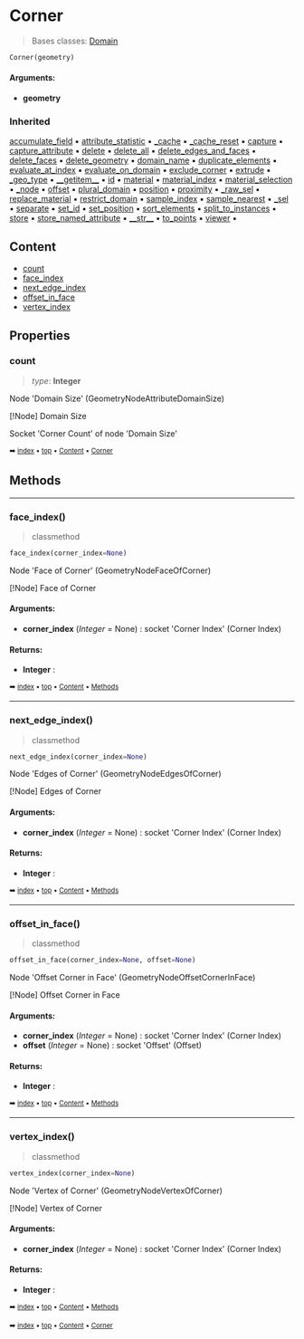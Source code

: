 # Corner

> Bases classes: [Domain](geono-geome-domain.md)

``` python
Corner(geometry)
```



#### Arguments:
- **geometry**

### Inherited

[accumulate_field](geono-geome-domain.md#accumulate_field) :black_small_square: [attribute_statistic](geono-geome-domain.md#attribute_statistic) :black_small_square: [\_cache](geono-socke-nodecache.md#_cache) :black_small_square: [\_cache_reset](geono-socke-nodecache.md#_cache_reset) :black_small_square: [capture](geono-geome-domain.md#capture) :black_small_square: [capture_attribute](geono-geome-domain.md#capture_attribute) :black_small_square: [delete](geono-geome-domain.md#delete) :black_small_square: [delete_all](geono-geome-domain.md#delete_all) :black_small_square: [delete_edges_and_faces](geono-geome-domain.md#delete_edges_and_faces) :black_small_square: [delete_faces](geono-geome-domain.md#delete_faces) :black_small_square: [delete_geometry](geono-geome-domain.md#delete_geometry) :black_small_square: [domain_name](geono-geome-domain.md#domain_name) :black_small_square: [duplicate_elements](geono-geome-domain.md#duplicate_elements) :black_small_square: [evaluate_at_index](geono-geome-domain.md#evaluate_at_index) :black_small_square: [evaluate_on_domain](geono-geome-domain.md#evaluate_on_domain) :black_small_square: [exclude_corner](geono-geome-domain.md#exclude_corner) :black_small_square: [extrude](geono-geome-domain.md#extrude) :black_small_square: [\_geo_type](geono-geome-geobase.md#_geo_type) :black_small_square: [\_\_getitem__](geono-geome-geobase.md#__getitem__) :black_small_square: [id](geono-geome-geobase.md#id) :black_small_square: [material](geono-geome-geobase.md#material) :black_small_square: [material_index](geono-geome-geobase.md#material_index) :black_small_square: [material_selection](geono-geome-geobase.md#material_selection) :black_small_square: [\_node](geono-geome-domain.md#_node) :black_small_square: [offset](geono-geome-geobase.md#offset) :black_small_square: [plural_domain](geono-geome-domain.md#plural_domain) :black_small_square: [position](geono-geome-geobase.md#position) :black_small_square: [proximity](geono-geome-domain.md#proximity) :black_small_square: [\_raw_sel](geono-geome-geobase.md#_raw_sel) :black_small_square: [replace_material](geono-geome-geobase.md#replace_material) :black_small_square: [restrict_domain](geono-geome-domain.md#restrict_domain) :black_small_square: [sample_index](geono-geome-domain.md#sample_index) :black_small_square: [sample_nearest](geono-geome-domain.md#sample_nearest) :black_small_square: [\_sel](geono-geome-domain.md#_sel) :black_small_square: [separate](geono-geome-domain.md#separate) :black_small_square: [set_id](geono-geome-geobase.md#set_id) :black_small_square: [set_position](geono-geome-geobase.md#set_position) :black_small_square: [sort_elements](geono-geome-domain.md#sort_elements) :black_small_square: [split_to_instances](geono-geome-domain.md#split_to_instances) :black_small_square: [store](geono-geome-domain.md#store) :black_small_square: [store_named_attribute](geono-geome-domain.md#store_named_attribute) :black_small_square: [\_\_str__](geono-geome-domain.md#__str__) :black_small_square: [to_points](geono-geome-domain.md#to_points) :black_small_square: [viewer](geono-geome-domain.md#viewer) :black_small_square:

## Content

- [count](geono-geome-corner.md#count)
- [face_index](geono-geome-corner.md#face_index)
- [next_edge_index](geono-geome-corner.md#next_edge_index)
- [offset_in_face](geono-geome-corner.md#offset_in_face)
- [vertex_index](geono-geome-corner.md#vertex_index)

## Properties



### count

> _type_: **Integer**
>

Node 'Domain Size' (GeometryNodeAttributeDomainSize)

[!Node] Domain Size

Socket 'Corner Count' of node 'Domain Size'

<sub>:arrow_right: [index](index.md) :black_small_square: [top](#corner) :black_small_square: [Content](#content) :black_small_square: [Corner](geono-geome-corner.md)</sub>

## Methods



----------
### face_index()

> classmethod

``` python
face_index(corner_index=None)
```

Node 'Face of Corner' (GeometryNodeFaceOfCorner)

[!Node] Face of Corner

#### Arguments:
- **corner_index** (_Integer_ = None) : socket 'Corner Index' (Corner Index)



#### Returns:
- **Integer** :

<sub>:arrow_right: [index](index.md) :black_small_square: [top](#corner) :black_small_square: [Content](#content) :black_small_square: [Methods](geono-geome-corner.md#methods)</sub>

----------
### next_edge_index()

> classmethod

``` python
next_edge_index(corner_index=None)
```

Node 'Edges of Corner' (GeometryNodeEdgesOfCorner)

[!Node] Edges of Corner

#### Arguments:
- **corner_index** (_Integer_ = None) : socket 'Corner Index' (Corner Index)



#### Returns:
- **Integer** :

<sub>:arrow_right: [index](index.md) :black_small_square: [top](#corner) :black_small_square: [Content](#content) :black_small_square: [Methods](geono-geome-corner.md#methods)</sub>

----------
### offset_in_face()

> classmethod

``` python
offset_in_face(corner_index=None, offset=None)
```

Node 'Offset Corner in Face' (GeometryNodeOffsetCornerInFace)

[!Node] Offset Corner in Face

#### Arguments:
- **corner_index** (_Integer_ = None) : socket 'Corner Index' (Corner Index)
- **offset** (_Integer_ = None) : socket 'Offset' (Offset)



#### Returns:
- **Integer** :

<sub>:arrow_right: [index](index.md) :black_small_square: [top](#corner) :black_small_square: [Content](#content) :black_small_square: [Methods](geono-geome-corner.md#methods)</sub>

----------
### vertex_index()

> classmethod

``` python
vertex_index(corner_index=None)
```

Node 'Vertex of Corner' (GeometryNodeVertexOfCorner)

[!Node] Vertex of Corner

#### Arguments:
- **corner_index** (_Integer_ = None) : socket 'Corner Index' (Corner Index)



#### Returns:
- **Integer** :

<sub>:arrow_right: [index](index.md) :black_small_square: [top](#corner) :black_small_square: [Content](#content) :black_small_square: [Methods](geono-geome-corner.md#methods)</sub>

<sub>:arrow_right: [index](index.md) :black_small_square: [top](#corner) :black_small_square: [Content](#content) :black_small_square: [Corner](geono-geome-corner.md)</sub>
